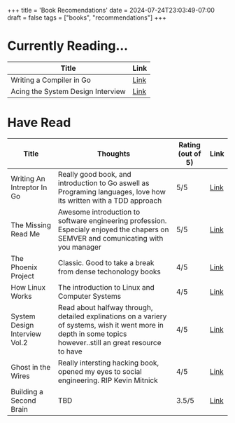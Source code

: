 +++
title = 'Book Recomendations'
date = 2024-07-24T23:03:49-07:00
draft = false
tags = ["books", "recommendations"]
+++

# Currently Reading...
| Title | Link |
| --- | --- | 
| Writing a Compiler in Go | [Link](https://compilerbook.com/)
| Acing the System Design Interview | [Link](https://www.manning.com/books/acing-the-system-design-interview)

# Have Read
| Title | Thoughts | Rating (out of 5) | Link | 
| --- | --- | --- | --- |
| Writing An Intreptor In Go | Really good book, and introduction to Go aswell as Programing languages, love how its written with a TDD approach | 5/5 | [Link](https://interpreterbook.com) |
| The Missing Read Me | Awesome introduction to software engineering profession. Especialy enjoyed the chapers on SEMVER and comunicating with you manager | 5/5 | [Link](https://www.amazon.com/Missing-README-Guide-Software-Engineer/dp/1718501838)|
| The Phoenix Project | Classic. Good to take a break from dense techonology books | 4/5 | [Link](https://itrevolution.com/product/the-phoenix-project/)|
| How Linux Works | The introduction to Linux and Computer Systems | 4/5 | [Link](https://www.amazon.com/How-Linux-Works-Brian-Ward/dp/1718500408/ref=sr_1_10?crid=3OD4WM6RTQPL&dib=eyJ2IjoiMSJ9.2jmTBDwZ52ZNQcA27VaPw7rA9mjO5beMiwHo4N9JA-p7Tq-MpftGigHLIvyysCk6zdT_0jJn0gjf1GLRULg_Ri_Qk4iVLt4Ht7pQEdtiAQ1pHdvCT7cnhq3kg4Tgnqyy9U-rAXmMSiepOPGeUSPxm0NSRbWAtQiDG7LeZsq_JUb0nmEmcdf02bmofbExLWAWdM8rYDYZ41uzKjSvRM4nYLj37LgEqFOfnlZX98mpWbY.CLk_6U43kRITLzpd_uRKzQzpKwc38zF-p3ubj1x9grk&dib_tag=se&keywords=intro+to+linux&qid=1721888828&s=books&sprefix=intro+to+linux%2Cstripbooks%2C137&sr=1-10) | 
| System Design Interview Vol.2 | Read about halfway through, detailed explinations on a variery of systems, wish it went more in depth in some topics however..still an great resource to have | 4/5 | [Link](https://www.amazon.com/System-Design-Interview-Insiders-Guide/dp/1736049119/ref=sr_1_2_sspa?crid=WFS6GEIPWGMU&dib=eyJ2IjoiMSJ9.CZwZ7txhICEtME2JuLCqj9Bkde4opffmKt_uE1rHfEIuU3pvlwtooDoI4dbsE_L6z7WRjHA16oRp6OhS9-KbfXXBwqKhiMoLkK4N4gjOeRmrs7eOo4U5tT_gTxeP0GZJKsqjRQe_l_BtB_bf9A7FRiBIDXg2pvXINXyDcVnpPTbhOsvn7qFdXBzCNUj_eRgOm4cTw9R0E2JqdNpAw115Yq9YA8-w25oEnIpmC1Iampw.DIQ9p-wmO6KCGKPJ3dsxOSkasmaYnJwa8HTw4F-U2P8&dib_tag=se&keywords=system+design+interview&qid=1721888794&s=books&sprefix=System+Des%2Cstripbooks%2C143&sr=1-2-spons&sp_csd=d2lkZ2V0TmFtZT1zcF9hdGY&psc=1) | 
| Ghost in the Wires | Really intersting hacking book, opened my eyes to social engineering. RIP Kevin Mitnick| 4/5 | [Link](https://www.amazon.com/Ghost-Wires-Adventures-Worlds-Wanted/dp/0316037729) |
| Building a Second Brain | TBD  | 3.5/5 | [Link](https://www.goodreads.com/book/show/44192223-building-a-second-brain) |

